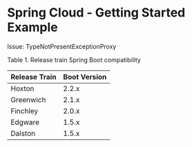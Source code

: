 # Spring Cloud - Getting Started Example


Issue: TypeNotPresentExceptionProxy


Table 1. Release train Spring Boot compatibility

Release Train	 |  Boot Version
-------------  |  -------------  
Hoxton         |     2.2.x
Greenwich      |     2.1.x
Finchley       |     2.0.x
Edgware        |     1.5.x
Dalston        |     1.5.x
